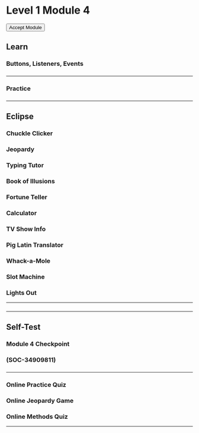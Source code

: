 

# Level 1 Module 4

<form action="https://classroom.github.com/a/_O-b_Eba" id="moduleButtonForm" method="get">
<button id="acceptModuleButton" type="submit">
<span>
Accept Module
</span>
</button>
</form>
<!-- <h3><a href="../Level_1_Cheat_Guide.pdf">Cheat Sheet</a></h3> -->

## Learn


### Buttons, Listeners, Events


###


###


###


###


###


###


###


###


###


###


###

<hr/>

### Practice


###


###

<hr/>

## Eclipse


### Chuckle Clicker


### Jeopardy


### Typing Tutor


### Book of Illusions


### Fortune Teller


### Calculator


### TV Show Info


### Pig Latin Translator


### Whack-a-Mole


### Slot Machine


### Lights Out

<hr/>

###


###


###

<hr/>

## Self-Test


### Module 4 Checkpoint


### (SOC-34909811)


###


###


###


###


###


###


###


###


###


###

<hr/>

### Online Practice Quiz


### Online Jeopardy Game


###  Online Methods Quiz

<hr/>



